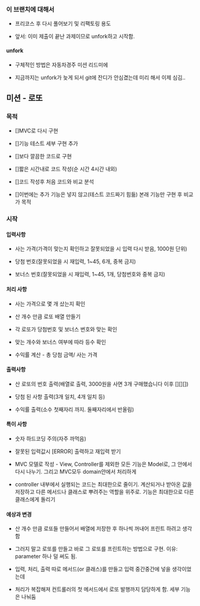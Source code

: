 ### 이 브랜치에 대해서

- 프리코스 후 다시 풀어보기 및 리팩토링 용도

- 앞서: 이미 제출이 끝난 과제이므로 unfork하고 시작함.

#### unfork

- 구체적인 방법은 자동차경주 미션 리드미에

- 지금까지는 unfork가 늦게 되서 git에 잔디가 안심겼는데 미리 해서 이제 심김..

## 미션 - 로또

### 목적

- []MVC로 다시 구현

- []기능 테스트 세부 구현 추가

- []보다 깔끔한 코드로 구현

- []짧은 시간내로 코드 작성(순 시간 4시간 내외)

- []코드 작성후 처음 코드와 비교 분석

- []이번에는 추가 기능은 넣지 않고(테스트 코드짜기 힘듦) 본래 기능만 구현 후 비교가 목적

### 시작

#### 입력사항

- 사는 가격(가격이 맞는지 확인하고 잘못되었을 시 입력 다시 받음, 1000원 단위)

- 당첨 번호(잘못되었을 시 재입력, 1~45, 6개, 중복 금지)

- 보너스 번호(잘못되었을 시 재입력, 1~45, 1개, 당첨번호와 중복 금지)

#### 처리 사항
- 사는 가격으로 몇 개 샀는지 확인

- 산 개수 만큼 로또 배열 만들기

- 각 로또가 당첨번호 및 보너스 번호와 맞는 확인

- 맞는 개수와 보너스 여부에 따라 등수 확인

- 수익률 계산 - 총 당첨 금액/ 사는 가격

#### 출력사항

- 산 로또의 번호 출력(배열로 출력, 3000원을 사면 3개 구매했습니다 이후 [][][])

- 당첨 된 사항 출력(3개 일치, 4개 일치 등)

- 수익률 출력(소수 첫째자리 까지. 둘째자리에서 반올림)



#### 특이 사항
- 숫자 하드코딩 주의(자주 까먹음)

- 잘못된 입력값시 [ERROR] 출력하고 재입력 받기

- MVC 모델로 작성 - View, Controller를 제외한 모든 기능은 Model로, 그 안에서 다시 나누기. 그리고 MVC모두 domain안에서 처리하게

- controller 내부에서 실행되는 코드는 최대한으로 줄이기. 계산되거나 받아온 값을 저장하고 다른 메서드나 클래스로 뿌려주는 역할을 위주로. 기능은 최대한으로 다른 클래스에게 돌리기


#### 예상과 변경
- 산 개수 만큼 로또들 만들어서 배열에 저장한 후 하나씩 꺼내어 프린트 하려고 생각함

- 그러지 말고 로또를 만들고 바로 그 로또를 프린트하는 방법으로 구현. 이유: parameter 하나 덜 써도 됨.

- 입력, 처리, 출력 따로 메서드(or 클래스)를 만들고 입력 중간중간에 넣을 생각이었는데

- 처리가 복잡해져 컨트롤러의 첫 메서드에서 로또 발행까지 담당하게 함. 세부 기능은 나눠둠